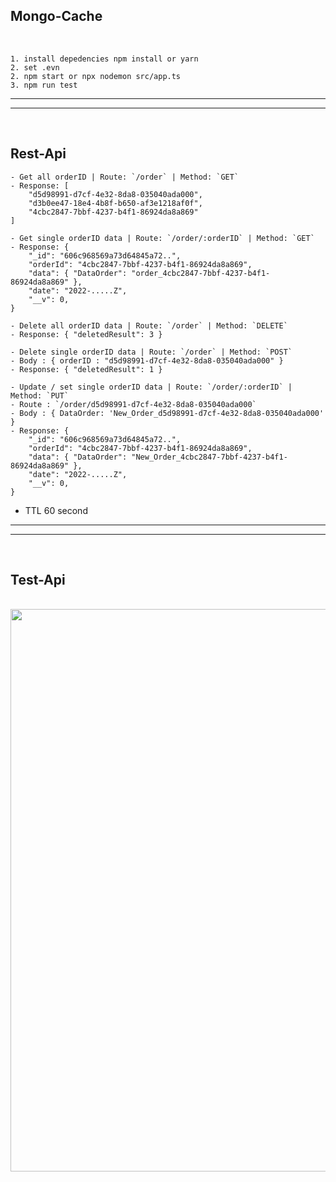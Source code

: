 ## Mongo-Cache 

<div>
  <br>
</div>

```
1. install depedencies npm install or yarn
2. set .evn
2. npm start or npx nodemon src/app.ts
3. npm run test
```

------------------------------------------------------------
------------------------------------------------------------

<div>
  <br>
</div>

## Rest-Api
```
- Get all orderID | Route: `/order` | Method: `GET`
- Response: [
    "d5d98991-d7cf-4e32-8da8-035040ada000", 
    "d3b0ee47-18e4-4b8f-b650-af3e1218af0f", 
    "4cbc2847-7bbf-4237-b4f1-86924da8a869"
]
```

```
- Get single orderID data | Route: `/order/:orderID` | Method: `GET`
- Response: {
    "_id": "606c968569a73d64845a72..",
    "orderId": "4cbc2847-7bbf-4237-b4f1-86924da8a869",
    "data": { "DataOrder": "order_4cbc2847-7bbf-4237-b4f1-86924da8a869" },
    "date": "2022-.....Z",
    "__v": 0,
}
```

```
- Delete all orderID data | Route: `/order` | Method: `DELETE`
- Response: { "deletedResult": 3 }
```

```
- Delete single orderID data | Route: `/order` | Method: `POST`
- Body : { orderID : "d5d98991-d7cf-4e32-8da8-035040ada000" }
- Response: { "deletedResult": 1 }
```

```
- Update / set single orderID data | Route: `/order/:orderID` | Method: `PUT`
- Route : `/order/d5d98991-d7cf-4e32-8da8-035040ada000`
- Body : { DataOrder: 'New_Order_d5d98991-d7cf-4e32-8da8-035040ada000' }
- Response: {
    "_id": "606c968569a73d64845a72..",
    "orderId": "4cbc2847-7bbf-4237-b4f1-86924da8a869",
    "data": { "DataOrder": "New_Order_4cbc2847-7bbf-4237-b4f1-86924da8a869" },
    "date": "2022-.....Z",
    "__v": 0,
}
```

- TTL 60 second

------------------------------
------------------------------
<div>
  <br>
</div>

## Test-Api
<div>
  <br>
</div>
  <div align="center" >
<img  src="https://i.ibb.co/pLxnx37/testscreenshot.jpg"  width="900px"  />
</div>


